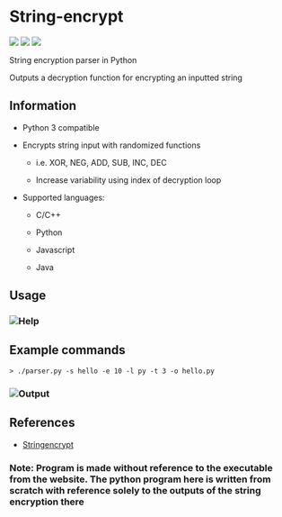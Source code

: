 # String-encrypt
[![](https://img.shields.io/badge/Category-Reverse%20Engineering-E5A505?style=flat-square)]() [![](https://img.shields.io/badge/Language-Python3-E5A505?style=flat-square)]() [![](https://img.shields.io/badge/Version-1.1-E5A505?style=flat-square&color=green)]()

String encryption parser in Python

Outputs a decryption function for encrypting an inputted string

## Information

- Python 3 compatible

- Encrypts string input with randomized functions

  - i.e. XOR, NEG, ADD, SUB, INC, DEC

  - Increase variability using index of decryption loop

- Supported languages:

  - C/C++
  
  - Python

  - Javascript

  - Java

## Usage

### ![Help](img/1.png)

## Example commands

```shell
> ./parser.py -s hello -e 10 -l py -t 3 -o hello.py
```

### ![Output](img/2.png)

## References

- [Stringencrypt](https://www.stringencrypt.com)

### Note: Program is made without reference to the executable from the website. The python program here is written from scratch with reference solely to the outputs of the string encryption there
